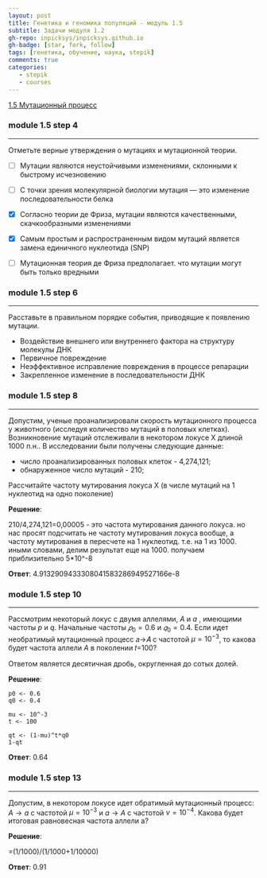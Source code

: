```yaml
---
layout: post
title: Генетика и геномика популяций - модуль 1.5
subtitle: Задачи модуля 1.2
gh-repo: inpicksys/inpicksys.github.io
gh-badge: [star, fork, follow]
tags: [генетика, обучение, наука, stepik]
comments: true
categories:
   - stepik
   - courses
---
```


[1.5 Мутационный процесс](https://stepik.org/lesson/88183/step/1?unit=64523)

### module 1.5 step 4

------------------------------

Отметьте верные утверждения о мутациях и мутационной теории.

* [ ] Мутации являются неустойчивыми изменениями, склонными к быстрому исчезновению
* [ ] С точки зрения молекулярной биологии мутация — это изменение последовательности белка
* [X] Согласно теории де Фриза, мутации являются качественными, скачкообразными изменениями
* [X] Самым простым и распространенным видом мутаций является замена единичного нуклеотида (SNP)
* [ ] Мутационная теория де Фриза предполагает. что мутации могут быть только вредными


### module 1.5 step 6

------------------------------

Расставьте в правильном порядке события, приводящие к появлению мутации.

* Воздействие внешнего или внутреннего фактора на структуру молекулы ДНК
* Первичное повреждение
* Неэффективное исправление повреждения в процессе репарации
* Закрепленное изменение в последовательности ДНК

### module 1.5 step 8

------------------------------


Допустим, ученые проанализировали скорость мутационного процесса у животного (исследуя количество мутаций в половых клетках). Возникновение мутаций отслеживали в некотором локусе X длиной 1000 п.н.. В исследовании были получены следующие данные:

* число проанализированных половых клеток - 4,274,121;
* обнаруженное число мутаций - 210;

Рассчитайте частоту мутирования локуса X (в числе мутаций на 1 нуклеотид на одно поколение)

**Решение**:

210/4,274,121=0,00005 - это частота мутирования данного локуса. но нас просят подсчитать не частоту мутирования локуса вообще, а частоту мутирования в пересчете на 1 нуклеотид. т.е. на 1 из 1000. иными словами, делим результат еще на 1000. получаем приблизительно 5*10^-8

**Ответ**: 4.9132909433308041583286949527166e-8


### module 1.5 step 10

------------------------------

Рассмотрим некоторый локус с двумя аллелями, $А$ и $а$ , имеющими частоты $p$ и $q$. Начальные частоты $𝑝_0=0.6$ и $𝑞_0=0.4$. Если идет необратимый мутационный процесс 𝑎→𝐴 с частотой $\mu=10^{−3}$, то какова будет частота аллели $А$ в поколении 𝑡=100?

Ответом является десятичная дробь, округленная до сотых долей.

**Решение**:

```{r}
p0 <- 0.6
q0 <- 0.4

mu <- 10^-3
t <- 100

qt <- (1-mu)^t*q0
1-qt

```

**Ответ**: 0.64


### module 1.5 step 13

------------------------------

Допустим, в некотором локусе идет обратимый мутационный процесс: $A \rightarrow a$ с частотой $\mu = 10^{-3}$ и  $a\rightarrow A$ с частотой $\nu = 10^{-4}$. Какова будет итоговая равновесная частота аллели а?

**Решение**:

=(1/1000)/(1/1000+1/10000)

**Ответ**: 0.91

